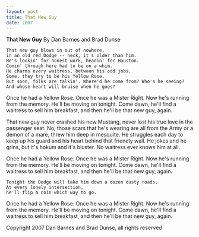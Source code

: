```yaml
---
layout: post
title: That New Guy
date: 2007
---
```


<b>That New Guy</b>
By Dan Barnes and Brad Dunse

	That new guy blows in out of nowhere,
	in an old red Dodge -- heck, it's older than him.
	He's lookin' for honest work, headin' for Houston.
	Comin' through here had to be on a whim.
	He charms every waitress, between his odd jobs.
	Some, they try to be his Yellow Rose.
	But soon, folks are talkin'. Where'd he come from? Who's he seeing?
	And whose heart will bruise when he goes?

  Once he had a Yellow Rose.
	Once he was a Mister Right.
	Now he's running from the memory.
	He'll be moving on tonight.
	Come dawn, he'll find a waitress
	to sell him breakfast, and then
	he'll be that new guy, again.

  That new guy never crashed his new Mustang,
	never lost his true love in the passenger seat.
	No, those scars that he's wearing are all from the Army
	or a demon of a mare, threw him deep in mesquite.
	He struggles each day to keep up his guard
	and his heart behind that friendly wall.
	He jokes and he grins, but it's hokum and it's bluster.
	No waitress ever knows him at all.

  Once he had a Yellow Rose.
  Once he was a Mister Right.
  Now he's running from the memory.
  He'll be moving on tonight.
  Come dawn, he'll find a waitress
  to sell him breakfast, and then
  he'll be that new guy, again.

	Tonight the Dodge will take him down a dozen dusty roads.
	At every lonely intersection,
	he'll flip a coin which way to go.

  Once he had a Yellow Rose.
  Once he was a Mister Right.
  Now he's running from the memory.
  He'll be moving on tonight.
  Come dawn, he'll find a waitress
  to sell him breakfast, and then
  he'll be that new guy, again.


Copyright 2007 Dan Barnes and Brad Dunse, all rights reserved

